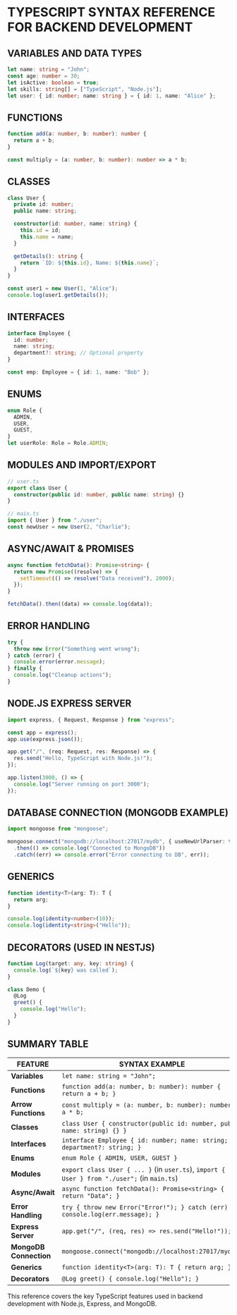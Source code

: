 # TYPESCRIPT SYNTAX REFERENCE FOR BACKEND DEVELOPMENT

## VARIABLES AND DATA TYPES
```typescript
let name: string = "John";
const age: number = 30;
let isActive: boolean = true;
let skills: string[] = ["TypeScript", "Node.js"];
let user: { id: number; name: string } = { id: 1, name: "Alice" };
```

## FUNCTIONS
```typescript
function add(a: number, b: number): number {
  return a + b;
}

const multiply = (a: number, b: number): number => a * b;
```

## CLASSES
```typescript
class User {
  private id: number;
  public name: string;

  constructor(id: number, name: string) {
    this.id = id;
    this.name = name;
  }

  getDetails(): string {
    return `ID: ${this.id}, Name: ${this.name}`;
  }
}

const user1 = new User(1, "Alice");
console.log(user1.getDetails());
```

## INTERFACES
```typescript
interface Employee {
  id: number;
  name: string;
  department?: string; // Optional property
}

const emp: Employee = { id: 1, name: "Bob" };
```

## ENUMS
```typescript
enum Role {
  ADMIN,
  USER,
  GUEST,
}
let userRole: Role = Role.ADMIN;
```

## MODULES AND IMPORT/EXPORT
```typescript
// user.ts
export class User {
  constructor(public id: number, public name: string) {}
}

// main.ts
import { User } from "./user";
const newUser = new User(2, "Charlie");
```

## ASYNC/AWAIT & PROMISES
```typescript
async function fetchData(): Promise<string> {
  return new Promise((resolve) => {
    setTimeout(() => resolve("Data received"), 2000);
  });
}

fetchData().then((data) => console.log(data));
```

## ERROR HANDLING
```typescript
try {
  throw new Error("Something went wrong");
} catch (error) {
  console.error(error.message);
} finally {
  console.log("Cleanup actions");
}
```

## NODE.JS EXPRESS SERVER
```typescript
import express, { Request, Response } from "express";

const app = express();
app.use(express.json());

app.get("/", (req: Request, res: Response) => {
  res.send("Hello, TypeScript with Node.js!");
});

app.listen(3000, () => {
  console.log("Server running on port 3000");
});
```

## DATABASE CONNECTION (MONGODB EXAMPLE)
```typescript
import mongoose from "mongoose";

mongoose.connect("mongodb://localhost:27017/mydb", { useNewUrlParser: true, useUnifiedTopology: true })
  .then(() => console.log("Connected to MongoDB"))
  .catch((err) => console.error("Error connecting to DB", err));
```

## GENERICS
```typescript
function identity<T>(arg: T): T {
  return arg;
}

console.log(identity<number>(10));
console.log(identity<string>("Hello"));
```

## DECORATORS (USED IN NESTJS)
```typescript
function Log(target: any, key: string) {
  console.log(`${key} was called`);
}

class Demo {
  @Log
  greet() {
    console.log("Hello");
  }
}
```

## SUMMARY TABLE

| FEATURE            | SYNTAX EXAMPLE |
|--------------------|---------------|
| **Variables**      | `let name: string = "John";` |
| **Functions**      | `function add(a: number, b: number): number { return a + b; }` |
| **Arrow Functions** | `const multiply = (a: number, b: number): number => a * b;` |
| **Classes**        | `class User { constructor(public id: number, public name: string) {} }` |
| **Interfaces**     | `interface Employee { id: number; name: string; department?: string; }` |
| **Enums**         | `enum Role { ADMIN, USER, GUEST }` |
| **Modules**        | `export class User { ... }` (in `user.ts`), `import { User } from "./user";` (in `main.ts`) |
| **Async/Await**    | `async function fetchData(): Promise<string> { return "Data"; }` |
| **Error Handling** | `try { throw new Error("Error!"); } catch (err) { console.log(err.message); }` |
| **Express Server** | `app.get("/", (req, res) => res.send("Hello!"));` |
| **MongoDB Connection** | `mongoose.connect("mongodb://localhost:27017/mydb")` |
| **Generics**       | `function identity<T>(arg: T): T { return arg; }` |
| **Decorators**     | `@Log greet() { console.log("Hello"); }` |

This reference covers the key TypeScript features used in backend development with Node.js, Express, and MongoDB.
